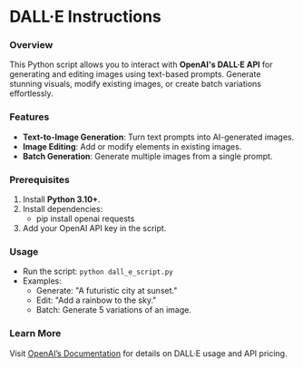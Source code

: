 # DALL·E Instructions

### Overview
This Python script allows you to interact with **OpenAI's DALL·E API** for generating and editing images using text-based prompts. Generate stunning visuals, modify existing images, or create batch variations effortlessly.

### Features
- **Text-to-Image Generation**: Turn text prompts into AI-generated images.
- **Image Editing**: Add or modify elements in existing images.
- **Batch Generation**: Generate multiple images from a single prompt.

### Prerequisites
1. Install **Python 3.10+**.
2. Install dependencies:
   - pip install openai requests
3. Add your OpenAI API key in the script.

### Usage
- Run the script: `python dall_e_script.py`
- Examples:
  - Generate: "A futuristic city at sunset."
  - Edit: "Add a rainbow to the sky."
  - Batch: Generate 5 variations of an image.

### Learn More
Visit [OpenAI’s Documentation](https://platform.openai.com/docs) for details on DALL·E usage and API pricing.
